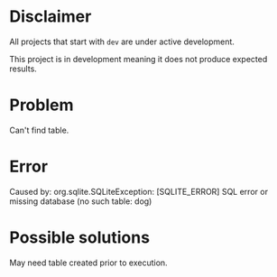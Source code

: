 # Disclaimer
All projects that start with `dev`
are under active development.

This project is in development meaning
it does not produce expected results.

# Problem
Can't find table.

# Error
Caused by: org.sqlite.SQLiteException: [SQLITE_ERROR] SQL error or missing database (no such table: dog)

# Possible solutions
May need table created prior to execution.